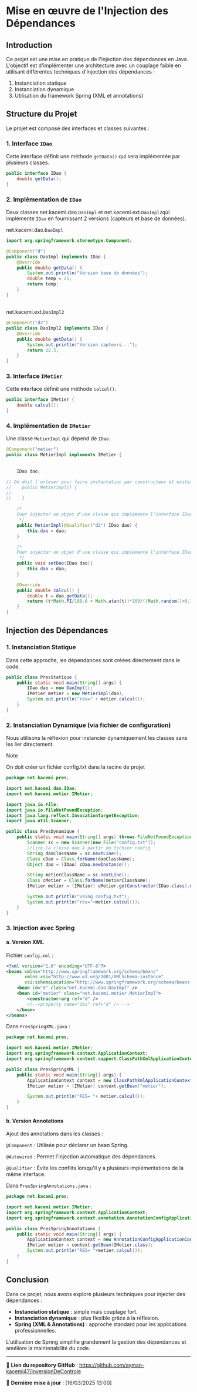 # Mise en œuvre de l'Injection des Dépendances

## Introduction
Ce projet est une mise en pratique de l'injection des dépendances en Java. L'objectif est d'implémenter une architecture avec un couplage faible en utilisant différentes techniques d'injection des dépendances :
1. Instanciation statique
2. Instanciation dynamique
3. Utilisation du framework Spring (XML et annotations)

## Structure du Projet
Le projet est composé des interfaces et classes suivantes :

### 1. Interface `IDao`
Cette interface définit une méthode `getData()` qui sera implémentée par plusieurs classes.

```java
public interface IDao {
    double getData();
}
```

### 2. Implémentation de `IDao`
Deux classes net.kacemi.dao.`DaoImpl` et net.kacemi.ext.`DaoImpl2`qui implémente `IDao` en fournissant 2 versions (capteurs et base de données).

net.kacemi.dao.`DaoImpl`

```java
import org.springframework.stereotype.Component;

@Component("d")
public class DaoImpl implements IDao {
    @Override
    public double getData() {
        System.out.println("Version base de données");
        double temp = 25;
        return temp;
    }
}
```
##
net.kacemi.ext.`DaoImpl2`
```java
@Component("d2")
public class DaoImpl2 implements IDao {
    @Override
    public double getData() {
        System.out.println("Version capteurs...");
        return 12.5;
    }
}
```

### 3. Interface `IMetier`
Cette interface définit une méthode `calcul()`.

```java
public interface IMetier {
    double calcul();
}
```

### 4. Implémentation de `IMetier`
Une classe `MetierImpl` qui dépend de `IDao`.

```java
@Component("metier")
public class MetierImpl implements IMetier {
    
    
    IDao dao;

// On doit l'enlever pour faire instantation par constructeur et eviter "this.dao" is null
//    public MetierImpl() {
//
//    }

    /*
    Pour injecter un objet d'une classe qui implémente l'interface IDao pendant l'instantiation
     */
    public MetierImpl(@Qualifier("d2") IDao dao) {
        this.dao = dao;
    }

    /*
    Pour injecter un objet d'une classe qui implémente l'interface IDao
     */
    public void setDao(IDao dao){
        this.dao = dao;
    }

    @Override
    public double calcul() {
        double t = dao.getData();
        return (t*Math.PI/180.0 + Math.atan(t))*100/((Math.random()+0.1)*50);
    }
}
```

## Injection des Dépendances

### 1. Instanciation Statique
Dans cette approche, les dépendances sont créées directement dans le code.

```java
public class PresStatique {
    public static void main(String[] args) {
        IDao dao = new DaoImpl();
        IMetier metier = new MetierImpl(dao);
        System.out.println("res=" + metier.calcul());
    }
}
```

### 2. Instanciation Dynamique (via fichier de configuration)
Nous utilisons la réflexion pour instancier dynamiquement les classes sans les lier directement.

>[!NOTE]
>On doit créer un fichier config.txt dans la racine de projet
```java
package net.kacemi.pres;

import net.kacemi.dao.IDao;
import net.kacemi.metier.IMetier;

import java.io.File;
import java.io.FileNotFoundException;
import java.lang.reflect.InvocationTargetException;
import java.util.Scanner;

public class PresDynamique {
    public static void main(String[] args) throws FileNotFoundException, ClassNotFoundException, InstantiationException, IllegalAccessException, NoSuchMethodException, InvocationTargetException {
        Scanner sc = new Scanner(new File("config.txt"));
        //lire la classe dao à partir du fichier config
        String daoClassName = sc.nextLine();
        Class cDao = Class.forName(daoClassName);
        Object dao = (IDao) cDao.newInstance();

        String metierClassName = sc.nextLine();
        Class cMetier = Class.forName(metierClassName);
        IMetier metier = (IMetier) cMetier.getConstructor(IDao.class).newInstance(dao);

        System.out.println("using config.txt");
        System.out.println("res="+metier.calcul());
    }
}

```

### 3. Injection avec Spring
#### a. Version XML
Fichier `config.xml` :

```xml
<?xml version="1.0" encoding="UTF-8"?>
<beans xmlns="http://www.springframework.org/schema/beans"
       xmlns:xsi="http://www.w3.org/2001/XMLSchema-instance"
       xsi:schemaLocation="http://www.springframework.org/schema/beans http://www.springframework.org/schema/beans/spring-beans.xsd">
    <bean id="d" class="net.kacemi.dao.DaoImpl" />
    <bean id="metier" class="net.kacemi.metier.MetierImpl">
        <constructor-arg ref="d" />
        <!--<property name="dao" ref="d" /> -->
    </bean>
</beans>
```

Dans `PresSpringXML.java` :

```java
package net.kacemi.pres;

import net.kacemi.metier.IMetier;
import org.springframework.context.ApplicationContext;
import org.springframework.context.support.ClassPathXmlApplicationContext;

public class PresSpringXML {
    public static void main(String[] args) {
        ApplicationContext context = new ClassPathXmlApplicationContext("config.xml");
        IMetier metier = (IMetier) context.getBean("metier");

        System.out.println("RES= "+ metier.calcul());
    }
}

```

#### b. Version Annotations

Ajout des annotations dans les classes :

`@Component` : Utilisée pour déclarer un bean Spring.

`@Autowired` : Permet l'injection automatique des dépendances.

`@Qualifier` : Évite les conflits lorsqu'il y a plusieurs implémentations de la même interface.

Dans `PresSpringAnnotations.java` :

```java
package net.kacemi.pres;

import net.kacemi.metier.IMetier;
import org.springframework.context.ApplicationContext;
import org.springframework.context.annotation.AnnotationConfigApplicationContext;

public class PresSpringAnnotations {
    public static void main(String[] args) {
        ApplicationContext context = new AnnotationConfigApplicationContext("net.kacemi");
        IMetier metier = context.getBean(IMetier.class);
        System.out.println("RES= "+metier.calcul());
    }
}
```

## Conclusion
Dans ce projet, nous avons exploré plusieurs techniques pour injecter des dépendances :
- **Instanciation statique** : simple mais couplage fort.
- **Instanciation dynamique** : plus flexible grâce à la réflexion.
- **Spring (XML & Annotations)** : approche standard pour les applications professionnelles.

L'utilisation de Spring simplifie grandement la gestion des dépendances et améliore la maintenabilité du code.

---

📌 **Lien du repository GitHub** : https://github.com/ayman-kacemi47/inversionDeControle

🚀 **Dernière mise à jour** : [16/03/2025 13:00]

